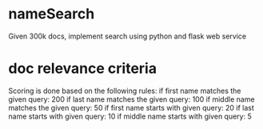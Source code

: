 # nameSearch
Given 300k docs, implement search using python and flask web service

# doc relevance criteria
Scoring is done based on the following rules:
	if first name matches the given query: 200
	if last name matches the given query: 100
	if middle name matches the given query: 50
	if first name starts with given query: 20
	if last name starts with given query: 10
	if middle name starts with given query: 5

